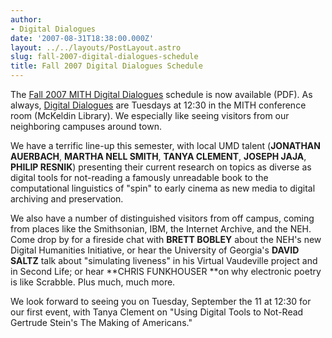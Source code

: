 ```yaml
---
author:
- Digital Dialogues
date: '2007-08-31T18:38:00.000Z'
layout: ../../layouts/PostLayout.astro
slug: fall-2007-digital-dialogues-schedule
title: Fall 2007 Digital Dialogues Schedule
---
```


The [Fall 2007 MITH Digital Dialogues](http://web.archive.org/web/20100615144449/http://www.mith2.umd.edu/programs/mith_speakers_fall_2007.pdf) schedule is now available (PDF). As always, [Digital Dialogues](http://web.archive.org/web/20100606123909/http://www.mith2.umd.edu/programs/digitaldialogue/index.php) are Tuesdays at 12:30 in the MITH conference room (McKeldin Library). We especially like seeing visitors from our neighboring campuses around town.

We have a terrific line-up this semester, with local UMD talent (**JONATHAN AUERBACH**, **MARTHA NELL SMITH**, **TANYA CLEMENT**, **JOSEPH JAJA**, **PHILIP RESNIK**) presenting their current research on topics as diverse as digital tools for not-reading a famously unreadable book to the computational linguistics of "spin" to early cinema as new media to digital archiving and preservation.

We also have a number of distinguished visitors from off campus, coming from places like the Smithsonian, IBM, the Internet Archive, and the NEH. Come drop by for a fireside chat with **BRETT BOBLEY** about the NEH's new Digital Humanities Initiative, or hear the University of Georgia's **DAVID SALTZ** talk about "simulating liveness" in his Virtual Vaudeville project and in Second Life; or hear **CHRIS FUNKHOUSER **on why electronic poetry is like Scrabble. Plus much, much more.

We look forward to seeing you on Tuesday, September the 11 at 12:30 for our first event, with Tanya Clement on "Using Digital Tools to Not-Read Gertrude Stein's The Making of Americans."